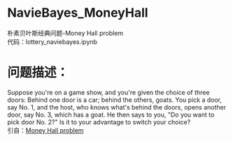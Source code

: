 # NavieBayes_MoneyHall
朴素贝叶斯经典问题-Money Hall problem  
代码：lottery_naviebayes.ipynb
# 问题描述：
Suppose you're on a game show, and you're given the choice of three doors: Behind one door is a car; behind the others, goats. You pick a door, say No. 1, and the host, who knows what's behind the doors, opens another door, say No. 3, which has a goat. He then says to you, "Do you want to pick door No. 2?" Is it to your advantage to switch your choice?  
引自：[Money Hall problem](https://en.wikipedia.org/wiki/Monty_Hall_problem)
